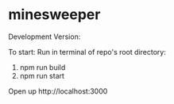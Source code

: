 # minesweeper

Development Version:

To start: Run in terminal of repo's root directory:  
  1) npm run build
  2) npm run start
 
Open up http://localhost:3000
